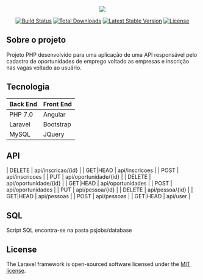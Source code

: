 <p align="center"><img src="https://laravel.com/assets/img/components/logo-laravel.svg"></p>

<p align="center">
<a href="https://travis-ci.org/laravel/framework"><img src="https://travis-ci.org/laravel/framework.svg" alt="Build Status"></a>
<a href="https://packagist.org/packages/laravel/framework"><img src="https://poser.pugx.org/laravel/framework/d/total.svg" alt="Total Downloads"></a>
<a href="https://packagist.org/packages/laravel/framework"><img src="https://poser.pugx.org/laravel/framework/v/stable.svg" alt="Latest Stable Version"></a>
<a href="https://packagist.org/packages/laravel/framework"><img src="https://poser.pugx.org/laravel/framework/license.svg" alt="License"></a>
</p>

## Sobre o projeto

Projeto PHP desenvolvido para uma aplicação de uma API responsável pelo cadastro de oportunidades de emprego voltado as empresas e inscrição nas vagas voltado ao usuário.

## Tecnologia

| Back End | Front End |
| --------| --------|
| PHP 7.0 | Angular |
| Laravel | Bootstrap |
| MySQL | JQuery |

## API

| DELETE   | api/inscricao/{id}     |
| GET|HEAD | api/inscricoes         |
| POST     | api/inscricoes         |
| PUT      | api/oportunidade/{id}  |
| DELETE   | api/oportunidade/{id}  |
| GET|HEAD | api/oportunidades      |
| POST     | api/oportunidades      |
| PUT      | api/pessoa/{id}        |
| DELETE   | api/pessoa/{id}        |
| GET|HEAD | api/pessoas            |
| POST     | api/pessoas            |
| GET|HEAD | api/user               |

## SQL

Script SQL encontra-se na pasta psjobs/database

## License

The Laravel framework is open-sourced software licensed under the [MIT license](http://opensource.org/licenses/MIT).
